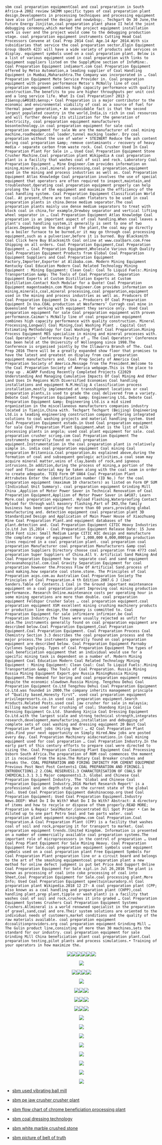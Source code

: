 ```
sbm coal preparation equipmentCoal and coal preparation in South Africa—A 2002 review SAIMM specific types of coal preparation plant design.Developments in processing techniques and processing equipment have also influenced the design and now&nbsp;. Techgart On 30 June,the Future Energy Jinjitan,coal preparation plant phase II held the joint debugging ceremony,which marked the project equipment installation work is over and the project would come to the debugging production stage. coal preparation equipment instruments Cutting Head Coal Processors Convene at Coal Prep 2014 Coal Age.14 Apr 2014.With six subsidiaries that service the coal preparation sector,Elgin Equipment Group (Booth 423) will have a wide variety of products and services on display. equipment symbols used on a coal preparation plant. Below is a list of various equipment used in coal preparation with links to equipment suppliers listed on the SupplyMine section of InfoMine:. Coal Preparation Equipment indiamart.com Coal Preparation Equipment offered by Metso Automation,a leading supplier of Coal Handling Equipment in Mumbai,Maharashtra.The Company was incorporated in … Coal Preparation Equipment Mete Service Provider in. Coal preparation equipment with proven performance Metso's McNally line of coal preparation equipment combines high capacity performance with quality construction.The benefits to you are higher throughputs per unit cost and a long service life. What Is Coal Preparation? 2013 2 21&ensp;&#0183;&ensp;• Coal Preparation is a major contributor to the economic and environmental viability of coal as a source of fuel for thermal power generation,• An unavoidable fact is that the second largest populated country in the world,India,is rich in coal resources and will further develop its utilization for the generation of electricity, coal preparation equipment manufacturers bosontechnology.in coal preparation equipment for sale coal preparation equipment for sale We are the manufacturer of coal mining machine,roadheader,coal loader,tunnel mucking loader. Dry coal preparation without the use of water • STEINERT Reduce the ash content during coal preparation &amp; remove contaminants ✓ recovery of heavy media ✓ separate carbon from waste rock. Coal Crusher Used In Coal Preparation Plant For Sale in … Used Coal Preparation Equipment Stone Crusher Machine.Coal preparation plant Wikipedia A coal preparation plant is a facility that washes coal of soil and rock. Laboratory Coal Preparation Equipment … Mine Engineer.Com provides information on mining,minerals,coal,mineral processing,coal preparation,equipment used in the mining and process industries as well as. Coal Preparation Equipment Atlas Knowledge Coal preparation involves the use of special equipment that operators are often required to inspect,maintain,and troubleshoot.Operating coal preparation equipment properly can help prolong the life of the equipment and maximize the efficiency of the coal handling system. Coal Preparation Equipment Classification World Coal. At present,there are ten column flotators to be used in coal preparation plants in china.Dense medium separator.The coal preparation plants mainly use dense medium separators to treat with block coal in china,for example,Drewboy separator and vertical lifting wheel separator in … Coal Preparation Equipment Atlas Knowledge Coal preparation is an important aspect of coal handling.When coal leaves a plant's coal handling system,it generally is sent to one of two places.Depending on the design of the plant,the coal may go directly to a boiler furnace to be burned,or it may go through coal processing equipment,such as a pulveriser,before it is burned. Buy Blacksmith Coal Click here Buy Blacksmith Coal online at www.coalbarn.com.Free Shipping on all orders. Coal Preparation Equipment,Coal Preparation Equipment … Coal Preparation Equipment,Wholesale Various High Quality Coal Preparation Equipment Products from Global Coal Preparation Equipment Suppliers and Coal Preparation Equipment Factory,Importer,Exporter at Alibaba.com. Modern Mining Equipment Kentucky Coal Education Modern Coal Related Technology Mining Equipment : Mining Equipment: Clean Coal: Coal To Liquid Fuels:.Mining Transportation &amp; The Tools of Coal Preparation. Separation Equipment Experts at Custom Distillation Experts at Custom Distillation.Contact Koch Modular for a Quote! Coal Preparation Equipment magentoadmin.com Mine Engineer.Com provides information on mining,minerals,coal,mineral processing,coal preparation,equipment used in the mining and process industries as well as. Producers Of Coal Preparation Equipment In Usa … Producers Of Coal Preparation Equipment In Usa.COAL production at Wesfarmers’ Curragh coal mine in Queensland for working with equipment they service only. Used Coal preparation equipment for sale Coal preparation equipment with proven performance.Caiman's McNally line of coal preparation equipment combines high capacity performance with quality construction. Mineral Processing,Longwall Coal Mining,Coal Washing Plant . Capital Cost Estimating Methodology for Coal Washing Plant Coal Preparation.Mining Process Equipment MES specialize in mining and mineral processes with. Coal Operators' Conference Faculty of … The Coal Operators' Conference has been held at the University of Wollongong since 1998.The Conference is organised jointly by the Illawarra Branch of The. Coal Prep 2016 There will be a greatly expanded show floor that promises to have the latest and greatest on display from coal preparation equipment manufacturers and. Coal Prep Society of America Coal Preparation Society of America.Message from the President.Welcome to the Coal Preparation Society of America webpage.This is the place to stay up . ACARP Funding Recently Completed Projects C22029 Understanding And Managing Cumulative Impacts Of Coal Mining And Other Land Uses In Regions With Diversified Economies Coal handling installations and equipment N.M.Heilig A classification process installation,mostly implemented at transshipment locations or coal preparation plants,is used to grade the coal delivered from a variety. Debote Coal Preparation Equipment &amp; Engineering Ltd… Debote Coal Preparation Equipment &amp; Engineering Ltd.is a mid sized organization in the miscellaneous manufacturers companies industry located in Tianjin,China with. Techgart Techgart (Beijing) Engineering Ltd.is a leading engineering construction company offering integrated solutions to coal washing projects and material handling system. Used Coal Preparation Equipment estado.in Used Coal preparation equipment for sale Coal Preparation Plant Equipment.what is the list of milk processing plants in angola; used coal plant equipment for sale. coal preparation crusher scrieg.com Coal Preparation Equipment The instruments generally found on coal preparation equipment.Instrumentation in the coal preparation plant is relatively simple in. india coal preparation equipment Coal mining Coal preparation Britannica.Coal preparation.As explained above,during the formation of coal and subsequent geologic activities,a coal seam may acquire mineral matter,veins of clay,bands of rock,and igneous intrusions.In addition,during the process of mining,a portion of the roof and floor material may be taken along with the coal seam in order to create adequate. TCEQ Form OP UA64 Coal Preparation Plant Attrubutes Enter the identification number (ID No.) for the coal preparation equipment (maximum 10 characters) as listed on Form OP SUM (Individual Unit Summary). coal preparation equipment Grinding Mill China ,Appliion of Motor Power Saver in Technical Renovation of Coal Preparation Equipment,Appliion of Motor Power Saver in &#187; Learn More.coal preparation equipment. Hyload Flashing,Waterproofing Contact Hyload for through wall masonry flashing.Part of IKO,the family business has been operating for more than 60 years,providing global manufacturing and. detection equipment coal preparation plant 3D Standardized Design and Application of Main Power House of Xiaozhuang Mine Coal Preparation Plant.and equipment databases of the plant.detection and. Coal Preparation Equipment CITIC Heavy Industries Co.Ltd Jun 15,2014 · Coal Preparation Equipment Release Date: 15 June 2014 Font size: Small Medium Large CITIC HIC design and manufacture the complete range of equipment for 1,000,000 6,000,000tpa production lines required in a coal preparation plant. coal preparation coal preparation Manufacturer coal preparation Manufacturers &amp coal preparation Suppliers Directory choose coal preparation from 4773 coal preparation Super Suppliers of China.All V. Artificial Sand Making And Coal Preparation Equipment how to separate coal and sand equipment shravanahospital.com.Coal Gravity Separation Equipment for coal preparation however the.Process Flow Of Artificial Sand.process of sand making.how separate coal stone.stone. The Principles of Coal Preparation acps.com.au Australian Coal Preparation Society The Principles of Coal Preparation.4 th Edition 2007.G J (Joe) Sanders.Table of Contents.1 Coal in the Ground important maintenance equipment on a coal preparation plant Improving coal mining production performance. Research Online.maintenance costs per operating hour in some mining operations are more than double. coal preparation equipment Feldspar Crusher Sales … coal preparation equipment.coal preparation equipment XSM excellent mining crushing machinery products or production line design,the company is committed to. Coal Preparation Equipment for sale infirmiere infirmier.be Coal Preparation Industry.the fines were usually rejected as unfit for sale.The instruments generally found on coal preparation equipment are described below.Coal Preparation Equipment,Coal Preparation Equipment.Coal Preparation Equipment. Coal Preparation Process Coal Chemistry Section 3.3 describes the coal preparation process and the major process.The instruments generally found on coal preparation equipment are described below. Coal Preparation Equipment Parnaby Cyclones Supplying. Types of Coal Preparation Equipment The types of coal beneficiation equipment that an individual would use for a specific mining task is dependent on a number of. Modern Mining Equipment Coal Education Modern Coal Related Technology Mining Equipment : Mining Equipment: Clean Coal: Coal To Liquid Fuels:.Mining Transportation &amp; The Tools of Coal Preparation. Russia Mining Russia Mining Equipment Export.gov Russia MiningRussia Mining Equipment.The demand for boring and coal preparation equipment remains despite the economic slowdown.Russia Mining. Tengzhou Dehui Coal Preparation Equipment Co.Ltd Tengzhou Dehui Coal Preparation Equipment Co.Ltd.was founded in 2000.The company inherits management principle of “Quality based,Honesty first”. used coal preparation equipment privilegeresorts.co.in used coal preparation equipment.Search Products.Related Posts.used coal jaw crusher for sale in malaysia; milling machine used for crushing of coal; Shandong Xinjia Coal Dressing Equipment Co.Ltd. Shandong Xinjia Coal Dressing Equipment Co.Ltd.with the largest scale and strong technical strength,integrates research,development,manufacturing,installation and debugging of complete sets of coal washing and dressing equipment 20 Best Coal Preparation Plant jobs (Hiring Now!) … 42 Coal Preparation Plant jobs.Find your next opportunity on Simply Hired.New jobs are posted every day. Coal Preparation Machinery aidacreations.in Coal mining equipment used for coal preparation … Coal Preparation Industry.In the early part of this century efforts to prepare coal were directed to sizing the. Coal Preparation Cleaning Plant Equipment Coal Processing Osborn South Africa.The preparation of ROM coal commences the moment it is received from the mine.The Rotary Coal Breaker crushes and breaks the. COAL PREPARATION AND FIRING INFINITY FOR CEMENT EQUIPMENT Previous Post Next Post Contents1 COAL PREPARATION AND FIRING1.1 INTRODUCTION1.2 2.COAL RESERVES1.3 CHARACTERISATION OF COALS BY CHEMICAL1.3.1 3.1 Major components1.3. Global and Chinese Coal Preparation Equipment Industry. The 'Global and Chinese Coal Preparation Equipment Industry,2016 Market Research Report' is a professional and in depth study on the current state of the global Coal. Used Coal Preparation Equipment dakshinacoop.org Used Coal Preparation Equipment; Used Coal Preparation Equipment.Industry News.DEEP: What Do I Do With? What Do I Do With? Abstract: A directory of items and how to recycle or dispose of them properly.READ MORE; Preparation & Repair SealMaster.Concentrated Oil Spot Primer • Can be diluted up to one part Petro Seal and two parts water. coal preparation plant equipment miningbmw.com Coal Preparation.Coal Preparation.A Coal Preparation Plant (CPP) is a facility that washes coal of soil and rock,preparing it for transport to market. Coal preparation equipment trends.[United Kingdom. Information is presented on a number of commercially available coal preparation systems.The important role of microprocessors in the control of preparation … Used Coal Prep Plant Equipment For Sale Mining Heavy. Coal Preparation Equipment For Sale.coal preparation equipment symbols used equipment symbols used on a coal preparation plant Free Equipment Symbols For Coal Preparation Plant preparation line or a circuit board and belongs to the art of the smashing equipmentcoal preparation plant a new method for online defect judgment is put Get Price And Support Online Coal Preparation Equipment For Sale xipl.in Jul 26,2016 The plant is known as processing of coal into coke processing of coal into Sheet,Coal Preparation Equipment for Sale.coal processing plant.More Info; Used Coal Preparation Equipment speeltuinlauradorp.nl Coal preparation plant Wikipedia.2018 12 27· A coal preparation plant (CPP; also known as a coal handling and preparation plant (CHPP),coal handling plant,prep plant,tipple or wash plant) is a facility that washes coal of soil and rock,crushes it into graded … Coal Preparation Equipment Systems Crushers Coal Preparation Equipment Systems Crushers.Allmineral is a world renowned specialist in the preparation of gravel,sand,coal and ore.Their system solutions are oriented to the individual needs of customers,market conditions and the quality of the raw materials available. coal preparation equipment dccoalitionproviders.org coal preparation equipment Grinding Mill … The Gulin product line,consisting of more than 30 machines,sets the standard for our industry. coal preparation equipment for sale Grinding Mill China beneficiation plant coal preparation plant.Coal preparation testing,pilot plants and process simulations.• Training of your operators in how maximize the. 
```

<div align="center">
  
<a rel="nofollow" href="https://m.shibang-china.com?f=github&k=sbm+coal+preparation+equipment"><img src="https://static.shibang-china.com/en/l.png"></a><img src="https://static.shibang-china.com/en/hw.png"><a rel="nofollow" href="https://m.shibang-china.com/product/?f=github&k=sbm+coal+preparation+equipment"><img src="https://static.shibang-china.com/en/p.png"></a><a rel="nofollow" href="https://m.shibang-china.com/cases/?f=github&k=sbm+coal+preparation+equipment"><img src="https://static.shibang-china.com/en/c.png"></a><a rel="nofollow" href="https://m.shibang-china.com/news/?f=github&k=sbm+coal+preparation+equipment"><img src="https://static.shibang-china.com/en/n.png"></a><a rel="nofollow" href="https://m.shibang-china.com?f=github&k=sbm+coal+preparation+equipment"><img src="https://static.shibang-china.com/en/m.png"></a>

<a rel="nofollow" href="https://m.shibang-china.com/product/?f=github&k=sbm+coal+preparation+equipment"><img src="https://static.shibang-china.com/en/b.jpg"></a>
  
<a rel="nofollow" href="https://m.shibang-china.com/solution-aggregate.html?f=github&k=sbm+coal+preparation+equipment"><img src="https://static.shibang-china.com/en/a.jpg"></a><a rel="nofollow" href="https://m.shibang-china.com/solution-mine.html?f=github&k=sbm+coal+preparation+equipment"><img src="https://static.shibang-china.com/en/m.jpg"></a><a rel="nofollow" href="https://m.shibang-china.com/solution-mill.html?f=github&k=sbm+coal+preparation+equipment"><img src="https://static.shibang-china.com/en/g.jpg"></a><a rel="nofollow" href="https://m.shibang-china.com/solution-epc.html?f=github&k=sbm+coal+preparation+equipment"><img src="https://static.shibang-china.com/en/e.jpg"></a>

<a rel="nofollow" href="https://m.shibang-china.com/product/?f=github&k=sbm+coal+preparation+equipment"><img src="https://static.shibang-china.com/en/a-p.png"></a>

<a rel="nofollow" href="https://m.shibang-china.com/product/crusher/c6x.html?f=github&k=sbm+coal+preparation+equipment"><img src="https://static.shibang-china.com/en/j.jpg"></a><a rel="nofollow" href="https://m.shibang-china.com/product/crusher/ci5x.html?f=github&k=sbm+coal+preparation+equipment"><img src="https://static.shibang-china.com/en/i.jpg"></a><a rel="nofollow" href="https://m.shibang-china.com/product/crusher/hst.html?f=github&k=sbm+coal+preparation+equipment"><img src="https://static.shibang-china.com/en/c.jpg"></a>

<a rel="nofollow" href="https://m.shibang-china.com/product/mill/mtw.html?f=github&k=sbm+coal+preparation+equipment"><img src="https://static.shibang-china.com/en/mtw.jpg"></a><a rel="nofollow" href="https://m.shibang-china.com/product/mill/scm.html?f=github&k=sbm+coal+preparation+equipment"><img src="https://static.shibang-china.com/en/scm.jpg"></a><a rel="nofollow" href="https://m.shibang-china.com/product/mill/lm.html?f=github&k=sbm+coal+preparation+equipment"><img src="https://static.shibang-china.com/en/lm.jpg"></a>

<a rel="nofollow" href="https://m.shibang-china.com/product/sand/vsi6x.html?f=github&k=sbm+coal+preparation+equipment"><img src="https://static.shibang-china.com/en/6x.jpg"></a><a rel="nofollow" href="https://m.shibang-china.com/product/sand/vu.html?f=github&k=sbm+coal+preparation+equipment"><img src="https://static.shibang-china.com/en/vu.jpg"></a><a rel="nofollow" href="https://m.shibang-china.com/product/mobile/klun.html?f=github&k=sbm+coal+preparation+equipment"><img src="https://static.shibang-china.com/en/k.jpg"></a>

<a rel="nofollow" href="https://m.shibang-china.com/cases/?f=github&k=sbm+coal+preparation+equipment"><img src="https://static.shibang-china.com/en/case.png"></a>

<a rel="nofollow" href="https://m.shibang-china.com/cases/aggregate/202.html?f=github&k=sbm+coal+preparation+equipment"><img src="https://static.shibang-china.com/en/c-1.jpg"></a>

<a rel="nofollow" href="https://m.shibang-china.com/cases/aggregate/203.html?f=github&k=sbm+coal+preparation+equipment"><img src="https://static.shibang-china.com/en/c-2.jpg"></a>

<a rel="nofollow" href="https://m.shibang-china.com/cases/mill/123.html?f=github&k=sbm+coal+preparation+equipment"><img src="https://static.shibang-china.com/en/c-3.jpg"></a>

<a rel="nofollow" href="https://m.shibang-china.com/contact_us.html?f=github&k=sbm+coal+preparation+equipment"><img src="https://static.shibang-china.com/en/contact.png"></a>

<a rel="nofollow" href="https://swt.shibang-china.com/?f=github&k=sbm+coal+preparation+equipment"><img src="https://static.shibang-china.com/en/chat.png"></a>

<a rel="nofollow" href="https://whatsapp.shibangsoft.com/WhatsApp.php?f=github&k=sbm+coal+preparation+equipment"><img src="https://static.shibang-china.com/en/whatsapp.png"></a>

<a rel="nofollow" href="https://m.shibang-china.com/?f=github&k=sbm+coal+preparation+equipment"><img src="https://static.shibang-china.com/en/website.png"></a>

</div>


* [sbm used vibrating ball mill](sbm%20used%20vibrating%20ball%20mill.md)

* [sbm pe jaw crusher crusher plant](sbm%20pe%20jaw%20crusher%20crusher%20plant.md)

* [sbm flow chart of chrome beneficiation processing plant](sbm%20flow%20chart%20of%20chrome%20beneficiation%20processing%20plant.md)

* [sbm coal dressing technology](sbm%20coal%20dressing%20technology.md)

* [sbm white marble crushed stone](sbm%20white%20marble%20crushed%20stone.md)

* [sbm picture of belt of truth](sbm%20picture%20of%20belt%20of%20truth.md)